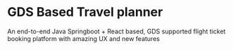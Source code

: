 # GDS Based Travel planner
An end-to-end Java Springboot + React based, GDS supported flight ticket booking platform with amazing UX and new features
